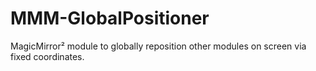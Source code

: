 # MMM-GlobalPositioner
MagicMirror² module to globally reposition other modules on screen via fixed coordinates.
